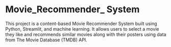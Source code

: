 # Movie_Recommender_ System
This project is a content-based Movie Recommender System built using Python, Streamlit, and machine learning. It allows users to select a movie they like and recommends similar movies along with their posters using data from The Movie Database (TMDB) API.

